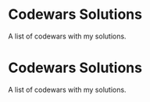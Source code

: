 # Codewars Solutions

A list of codewars with my solutions.

# Codewars Solutions

A list of codewars with my solutions.
